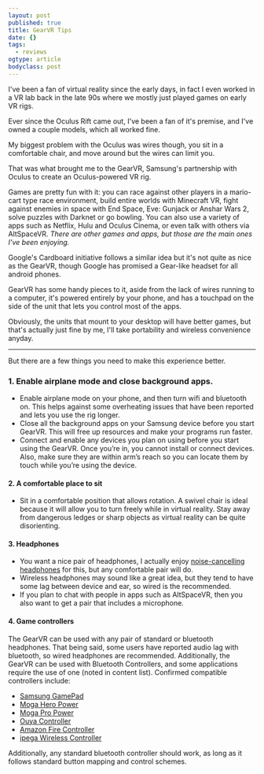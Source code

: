 ```yaml
---
layout: post
published: true
title: GearVR Tips
date: {}
tags: 
  - reviews
ogtype: article
bodyclass: post
---
```



I've been a fan of virtual reality since the early days, in fact I even worked in a VR lab back in the late 90s where we mostly just played games on early VR rigs.

Ever since the Oculus Rift came out, I've been a fan of it's premise, and I've owned a couple models, which all worked fine.

My biggest problem with the Oculus was wires though, you sit in a comfortable chair, and move around but the wires can limit you.

That was what brought me to the GearVR, Samsung's partnership with Oculus to create an Oculus-powered VR rig. 

Games are pretty fun with it: you can race against other players in a mario-cart type race environment, build entire worlds with Minecraft VR, fight against enemies in space with End Space, Eve: Gunjack or Anshar Wars 2, solve puzzles with Darknet or go bowling. You can also use a variety of apps such as Netflix, Hulu and Oculus Cinema, or even talk with others via AltSpaceVR. _There are other games and apps, but those are the main ones I've been enjoying._

Google's Cardboard initiative follows a similar idea but it's not quite as nice as the GearVR, though Google has promised a Gear-like headset for all android phones.

GearVR has some handy pieces to it, aside from the lack of wires running to a computer, it's powered entirely by your phone, and has a touchpad on the side of the unit that lets you control most of the apps.

Obviously, the units that mount to your desktop will have better games, but that's actually just fine by me, I'll take portability and wireless convenience anyday.

---

But there are a few things you need to make this experience better.

### 1. Enable airplane mode and close background apps.

- Enable airplane mode on your phone, and then turn wifi and bluetooth on. This helps against some overheating issues that have been reported and lets you use the rig longer.
- Close all the background apps on your Samsung device before you start GearVR. This will free up resources and make your programs run faster.
- Connect and enable any devices you plan on using before you start using the GearVR. Once you’re in, you cannot install or connect devices. Also, make sure they are within arm’s reach so you can locate them by touch while you’re using the device.

#### 2. A comfortable place to sit

- Sit in a comfortable position that allows rotation. A swivel chair is ideal because it will allow you to turn freely while in virtual reality. Stay away from dangerous ledges or sharp objects as virtual reality can be quite disorienting.

#### 3. Headphones

- You want a nice pair of headphones, I actually enjoy [noise-cancelling headphones](http://amzn.to/1O45aHe) for this, but any comfortable pair will do.
- Wireless headphones may sound like a great idea, but they tend to have some lag between device and ear, so wired is the recommended.
- If you plan to chat with people in apps such as AltSpaceVR, then you also want to get a pair that includes a microphone.

#### 4. Game controllers

The GearVR can be used with any pair of standard or bluetooth headphones. That being said, some users have reported audio lag with bluetooth, so wired headphones are recommended. Additionally, the GearVR can be used with Bluetooth Controllers, and some applications require the use of one (noted in content list). Confirmed compatible controllers include:

- [Samsung GamePad](http://www.amazon.com/Samsung-EI-GP20HNBEG-Wireless-SmartPhone-GamePad/dp/B00FP825JQ/)
- [Moga Hero Power](http://amzn.to/1T59zMm)
- [Moga Pro Power](http://amzn.to/1O45HsO)
- [Ouya Controller](http://amzn.to/1T5a8Gb)
- [Amazon Fire Controller](http://amzn.to/1T5aaOc)
- [ipega Wireless Controller](http://amzn.to/1WdCvSG)

Additionally, any standard bluetooth controller should work, as long as it follows standard button mapping and control schemes.
